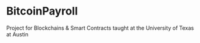 # BitcoinPayroll
Project for Blockchains &amp; Smart Contracts taught at the University of Texas at Austin
